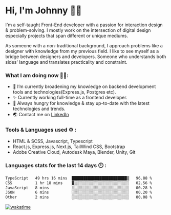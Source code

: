 # Hi, I'm Johnny 👋🧑‍

I'm a self-taught Front-End developer with a passion for interaction design & problem-solving. I mostly work on the intersection of digital design especially projects that span different or unique mediums.

As someone with a non-traditional background, I approach problems like a designer with knowledge from my previous field. I like to see myself as a bridge between designers and developers. Someone who understands both sides' language and translates practicality and constraint.

### What I am doing now 🧑‍💻:

- 🔭 I’m currently broadening my knowledge on backend development tools and technologies(Express.js, Postgres etc).
- ✨ Currently working full-time as a frontend developer.
- 📖 Always hungry for knowledge & stay up-to-date with the latest technologies and trends.
- 🌏 Contact me on [LinkedIn](https://www.linkedin.com/in/johchai/)

### Tools & Languages used ⚙️ :

- HTML & SCSS, Javascript, Typescript
- React.js, Express.js, Next.js, TailWind CSS, Bootstrap
- Adobe Creative Cloud, Autodesk Maya, Blender, Unity, Git

### Languages stats for the last 14 days 🕛 :

<!--START_SECTION:waka-->

```txt
TypeScript   49 hrs 16 mins  ████████████████████████▒   96.88 %
CSS          1 hr 18 mins    ▓░░░░░░░░░░░░░░░░░░░░░░░░   02.56 %
JavaScript   8 mins          ░░░░░░░░░░░░░░░░░░░░░░░░░   00.28 %
JSON         6 mins          ░░░░░░░░░░░░░░░░░░░░░░░░░   00.20 %
Other        2 mins          ░░░░░░░░░░░░░░░░░░░░░░░░░   00.08 %
```

<!--END_SECTION:waka-->

[![wakatime](https://wakatime.com/badge/user/0cd14e89-b357-451d-b5c1-4a79286fb5a6.svg)](https://wakatime.com/@0cd14e89-b357-451d-b5c1-4a79286fb5a6)
